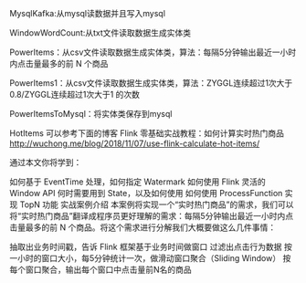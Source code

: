 
MysqlKafka:从mysql读数据并且写入mysql

WindowWordCount:从txt文件读取数据生成实体类

PowerItems：从csv文件读取数据生成实体类，算法：每隔5分钟输出最近一小时内点击量最多的前 N 个商品

PowerItems1：从csv文件读取数据生成实体类，算法：ZYGGL连续超过1次大于0.8/ZYGGL连续超过1次大于1 的次数

PowerItemsToMysql：将实体类保存到mysql

HotItems  可以参考下面的博客
Flink 零基础实战教程：如何计算实时热门商品
http://wuchong.me/blog/2018/11/07/use-flink-calculate-hot-items/

通过本文你将学到：

如何基于 EventTime 处理，如何指定 Watermark
如何使用 Flink 灵活的 Window API
何时需要用到 State，以及如何使用
如何使用 ProcessFunction 实现 TopN 功能
实战案例介绍
本案例将实现一个“实时热门商品”的需求，我们可以将“实时热门商品”翻译成程序员更好理解的需求：每隔5分钟输出最近一小时内点击量最多的前 N 个商品。将这个需求进行分解我们大概要做这么几件事情：

抽取出业务时间戳，告诉 Flink 框架基于业务时间做窗口
过滤出点击行为数据
按一小时的窗口大小，每5分钟统计一次，做滑动窗口聚合（Sliding Window）
按每个窗口聚合，输出每个窗口中点击量前N名的商品